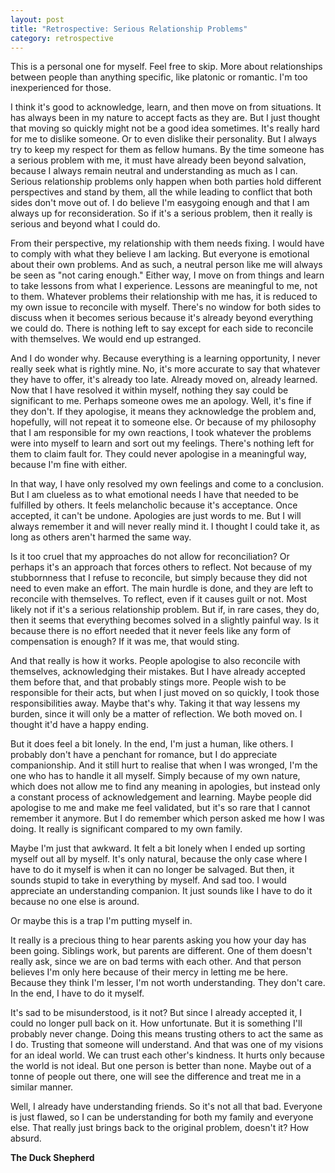 ```yaml
---
layout: post
title: "Retrospective: Serious Relationship Problems"
category: retrospective
---
```


This is a personal one for myself. Feel free to skip. More about relationships between people than anything specific, like platonic or romantic. I'm too inexperienced for those.

I think it's good to acknowledge, learn, and then move on from situations. It has always been in my nature to accept facts as they are. But I just thought that moving so quickly might not be a good idea sometimes. It's really hard for me to dislike someone. Or to even dislike their personality. But I always try to keep my respect for them as fellow humans. By the time someone has a serious problem with me, it must have already been beyond salvation, because I always remain neutral and understanding as much as I can. Serious relationship problems only happen when both parties hold different perspectives and stand by them, all the while leading to conflict that both sides don't move out of. I do believe I'm easygoing enough and that I am always up for reconsideration. So if it's a serious problem, then it really is serious and beyond what I could do.

From their perspective, my relationship with them needs fixing. I would have to comply with what they believe I am lacking. But everyone is emotional about their own problems. And as such, a neutral person like me will always be seen as "not caring enough." Either way, I move on from things and learn to take lessons from what I experience. Lessons are meaningful to me, not to them. Whatever problems their relationship with me has, it is reduced to my own issue to reconcile with myself. There's no window for both sides to discuss when it becomes serious because it's already beyond everything we could do. There is nothing left to say except for each side to reconcile with themselves. We would end up estranged.

And I do wonder why. Because everything is a learning opportunity, I never really seek what is rightly mine. No, it's more accurate to say that whatever they have to offer, it's already too late. Already moved on, already learned. Now that I have resolved it within myself, nothing they say could be significant to me. Perhaps someone owes me an apology. Well, it's fine if they don't. If they apologise, it means they acknowledge the problem and, hopefully, will not repeat it to someone else. Or because of my philosophy that I am responsible for my own reactions, I took whatever the problems were into myself to learn and sort out my feelings. There's nothing left for them to claim fault for. They could never apologise in a meaningful way, because I'm fine with either.

In that way, I have only resolved my own feelings and come to a conclusion. But I am clueless as to what emotional needs I have that needed to be fulfilled by others. It feels melancholic because it's acceptance. Once accepted, it can't be undone. Apologies are just words to me. But I will always remember it and will never really mind it. I thought I could take it, as long as others aren't harmed the same way. 

Is it too cruel that my approaches do not allow for reconciliation? Or perhaps it's an approach that forces others to reflect. Not because of my stubbornness that I refuse to reconcile, but simply because they did not need to even make an effort. The main hurdle is done, and they are left to reconcile with themselves. To reflect, even if it causes guilt or not. Most likely not if it's a serious relationship problem. But if, in rare cases, they do, then it seems that everything becomes solved in a slightly painful way. Is it because there is no effort needed that it never feels like any form of compensation is enough? If it was me, that would sting. 

And that really is how it works. People apologise to also reconcile with themselves, acknowledging their mistakes. But I have already accepted them before that, and that probably stings more. People wish to be responsible for their acts, but when I just moved on so quickly, I took those responsibilities away. Maybe that's why. Taking it that way lessens my burden, since it will only be a matter of reflection. We both moved on. I thought it'd have a happy ending.

But it does feel a bit lonely. In the end, I'm just a human, like others. I probably don't have a penchant for romance, but I do appreciate companionship. And it still hurt to realise that when I was wronged, I'm the one who has to handle it all myself. Simply because of my own nature, which does not allow me to find any meaning in apologies, but instead only a constant process of acknowledgement and learning. Maybe people did apologise to me and make me feel validated, but it's so rare that I cannot remember it anymore. But I do remember which person asked me how I was doing. It really is significant compared to my own family. 

Maybe I'm just that awkward. It felt a bit lonely when I ended up sorting myself out all by myself. It's only natural, because the only case where I have to do it myself is when it can no longer be salvaged. But then, it sounds stupid to take in everything by myself. And sad too. I would appreciate an understanding companion. It just sounds like I have to do it because no one else is around.

Or maybe this is a trap I'm putting myself in.

It really is a precious thing to hear parents asking you how your day has been going. Siblings work, but parents are different. One of them doesn't really ask, since we are on bad terms with each other. And that person believes I'm only here because of their mercy in letting me be here. Because they think I'm lesser, I'm not worth understanding. They don't care. In the end, I have to do it myself.

It's sad to be misunderstood, is it not? But since I already accepted it, I could no longer pull back on it. How unfortunate. But it is something I'll probably never change. Doing this means trusting others to act the same as I do. Trusting that someone will understand. And that was one of my visions for an ideal world. We can trust each other's kindness. It hurts only because the world is not ideal. But one person is better than none. Maybe out of a tonne of people out there, one will see the difference and treat me in a similar manner.

Well, I already have understanding friends. So it's not all that bad. Everyone is just flawed, so I can be understanding for both my family and everyone else. That really just brings back to the original problem, doesn't it? How absurd.

**The Duck Shepherd**

